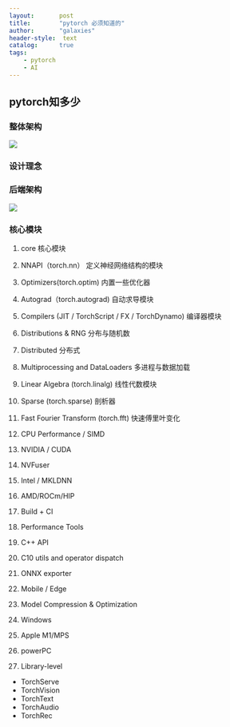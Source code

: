 ```yaml
---
layout:       post
title:        "pytorch 必须知道的"
author:       "galaxies"
header-style:  text
catalog:      true
tags:
    - pytorch
    - AI
---
```

## pytorch知多少

### 整体架构
![](/img/in-post/post-bg-torch-achitect.png)

### 设计理念

### 后端架构
![](/img/in-post/post-bg-pytorch-backend.png)

### 核心模块
1. core 
核心模块
2. NNAPI（torch.nn）
定义神经网络结构的模块
3. Optimizers(torch.optim)
内置一些优化器
4. Autograd（torch.autograd)
自动求导模块
5. Compilers (JIT / TorchScript / FX / TorchDynamo)
编译器模块
6. Distributions & RNG
分布与随机数
7. Distributed
分布式
8. Multiprocessing and DataLoaders
多进程与数据加载
9. Linear Algebra (torch.linalg)
线性代数模块
10. Sparse (torch.sparse)
剖析器
11. Fast Fourier Transform (torch.fft)
快速傅里叶变化

12. CPU Performance / SIMD
13. NVIDIA / CUDA
14. NVFuser
15. Intel / MKLDNN
16. AMD/ROCm/HIP
17. Build + CI
18. Performance Tools
19. C++ API
20. C10 utils and operator dispatch
21. ONNX exporter
22. Mobile / Edge
23. Model Compression & Optimization
24. Windows
25. Apple M1/MPS
26. powerPC
27. Library-level 
   *  TorchServe
   *  TorchVision
   *  TorchText
   *  TorchAudio
   *  TorchRec
